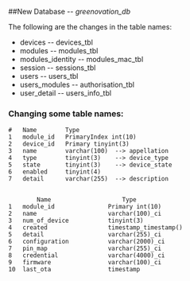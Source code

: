 ##New Database -- *greenovation_db*

The following are the changes in the table names:

* devices             -- devices_tbl
* modules             -- modules_tbl
* modules_identity    -- modules_mac_tbl  
* session             -- sessions_tbl
* users               -- users_tbl
* users_modules       -- authorisation_tbl
* user_detail         -- users_info_tbl

### Changing some table names:

	#	Name	    Type	             
	1	module_id   PrimaryIndex int(10) 
	2	device_id   Primary	tinyint(3)
	3	name	    varchar(100)  --> appellation
	4	type	    tinyint(3)    --> device_type
	5	state	    tinyint(3)    --> device_state
	6	enabled	    tinyint(4)
	7	detail	    varchar(255)  --> description
	

            Name                    Type
 	1	module_id               Primary	int(10)
 	2	name	                varchar(100)_ci
 	3	num_of_device           tinyint(3)
 	4	created	                timestamp_timestamp()
 	5	detail	                varchar(255)_ci
 	6	configuration           varchar(2000)_ci
 	7	pin_map             	varchar(255)_ci	
 	8	credential              varchar(4000)_ci	
 	9	firmware    	        varchar(100)_ci	
 	10	last_ota    	        timestamp	